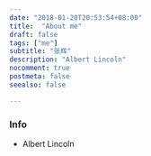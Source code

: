 ```yaml
---
date: "2018-01-20T20:53:54+08:00"
title:  "About me"
draft: false
tags: ["me"]
subtitle: "张辉"
description: "Albert Lincoln"
nocomment: true
postmeta: false
seealso: false

---
```


### Info

- Albert Lincoln







